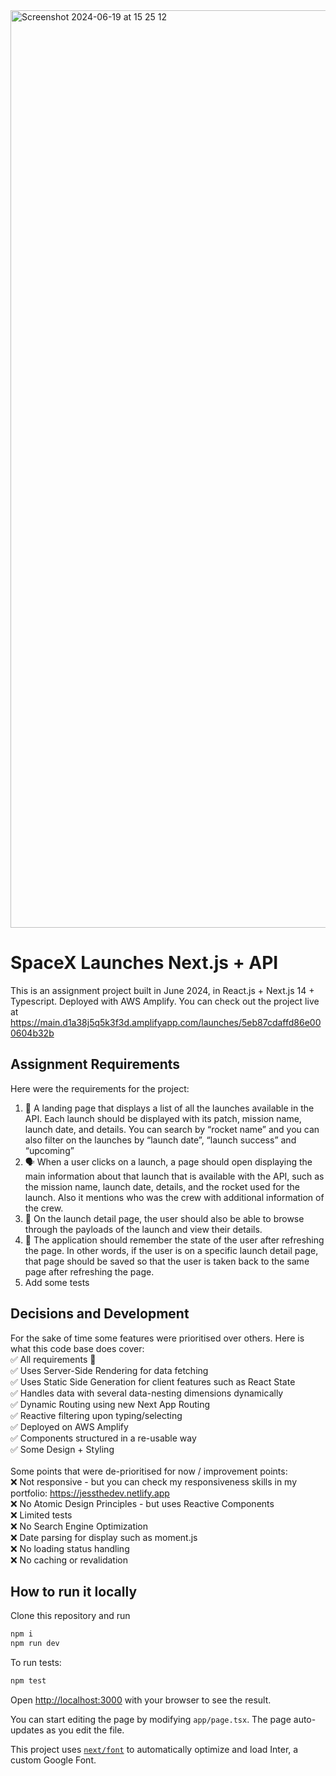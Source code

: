 <img width="1468" alt="Screenshot 2024-06-19 at 15 25 12" src="https://github.com/jessikadg/nextjs-spacex-api/assets/48770521/b4bc1516-a2a9-41e3-9fb4-f1885059a4d6">

# SpaceX Launches Next.js + API

This is an assignment project built in June 2024, in React.js + Next.js 14 + Typescript. Deployed with AWS Amplify.
You can check out the project live at https://main.d1a38j5q5k3f3d.amplifyapp.com/launches/5eb87cdaffd86e000604b32b

## Assignment Requirements

Here were the requirements for the project:

1. 🛬 A landing page that displays a list of all the launches available in the API. Each
   launch should be displayed with its patch, mission name, launch date, and details.
   You can search by “rocket name” and you can also filter on the launches by “launch
   date”, “launch success” and “upcoming”
2. 🗣 When a user clicks on a launch, a page should open displaying the main
   information about that launch that is available with the API, such as the mission
   name, launch date, details, and the rocket used for the launch. Also it mentions
   who was the crew with additional information of the crew.
3. 🚀 On the launch detail page, the user should also be able to browse through the
   payloads of the launch and view their details.
4. 🧠 The application should remember the state of the user after refreshing the page.
   In other words, if the user is on a specific launch detail page, that page should be
   saved so that the user is taken back to the same page after refreshing the page.
5. Add some tests

## Decisions and Development

For the sake of time some features were prioritised over others. Here is what this code base does cover:
<br/>
✅ All requirements 💯 <br/>
✅ Uses Server-Side Rendering for data fetching <br/>
✅ Uses Static Side Generation for client features such as React State<br/>
✅ Handles data with several data-nesting dimensions dynamically<br/>
✅ Dynamic Routing using new Next App Routing <br/>
✅ Reactive filtering upon typing/selecting<br/>
✅ Deployed on AWS Amplify<br/>
✅ Components structured in a re-usable way<br/>
✅ Some Design + Styling<br/>
<br/>
Some points that were de-prioritised for now / improvement points:
<br/>
❌ Not responsive - but you can check my responsiveness skills in my portfolio: https://jessthedev.netlify.app<br/>
❌ No Atomic Design Principles - but uses Reactive Components<br/>
❌ Limited tests<br/>
❌ No Search Engine Optimization<br/>
❌ Date parsing for display such as moment.js<br/>
❌ No loading status handling<br/>
❌ No caching or revalidation<br/>

## How to run it locally

Clone this repository and run

```bash
npm i
npm run dev
```

To run tests:

```bash
npm test
```

Open [http://localhost:3000](http://localhost:3000) with your browser to see the result.

You can start editing the page by modifying `app/page.tsx`. The page auto-updates as you edit the file.

This project uses [`next/font`](https://nextjs.org/docs/basic-features/font-optimization) to automatically optimize and load Inter, a custom Google Font.
